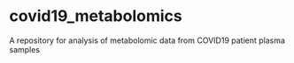 # covid19_metabolomics
A repository for analysis of metabolomic data from COVID19 patient plasma samples
